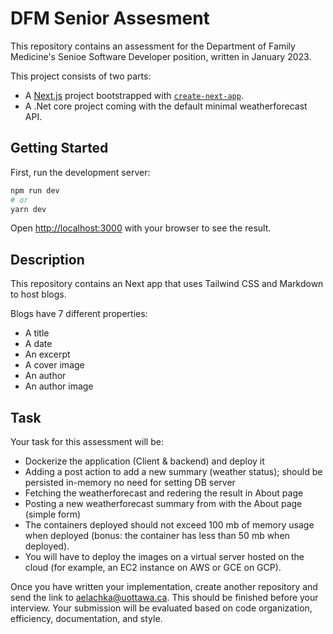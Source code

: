 # DFM Senior Assesment

This repository contains an assessment for the Department of Family Medicine's Senioe Software Developer position, written in January 2023.

This project consists of two parts:
- A [Next.js](https://nextjs.org/) project bootstrapped with [`create-next-app`](https://github.com/vercel/next.js/tree/canary/packages/create-next-app).
- A .Net core project coming with the default minimal weatherforecast API.
## Getting Started

First, run the development server:

```bash
npm run dev
# or
yarn dev
```

Open [http://localhost:3000](http://localhost:3000) with your browser to see the result.

## Description

This repository contains an Next app that uses Tailwind CSS and Markdown to host blogs.

Blogs have 7 different properties: 
- A title
- A date
- An excerpt
- A cover image
- An author
- An author image

## Task

Your task for this assessment will be:

- Dockerize the application (Client & backend) and deploy it
- Adding a post action to add a new summary (weather status); should be persisted in-memory no need for setting DB server
- Fetching the weatherforecast and redering the result in About page
- Posting a new weatherforecast summary from with the About page (simple form)
- The containers deployed should not exceed 100 mb of memory usage when deployed (bonus: the container has less than 50 mb when deployed).
- You will have to deploy the images on a virtual server hosted on the cloud (for example, an EC2 instance on AWS or GCE on GCP).

Once you have written your implementation, create another repository and send the link to [aelachka@uottawa.ca](mailto:aelachka@uottawa.ca). This should be finished before your interview. Your submission will be evaluated based on code organization, efficiency, documentation, and style.
